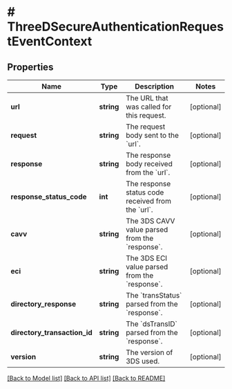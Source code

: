 # # ThreeDSecureAuthenticationRequestEventContext

## Properties

Name | Type | Description | Notes
------------ | ------------- | ------------- | -------------
**url** | **string** | The URL that was called for this request. | [optional]
**request** | **string** | The request body sent to the &#x60;url&#x60;. | [optional]
**response** | **string** | The response body received from the &#x60;url&#x60;. | [optional]
**response_status_code** | **int** | The response status code received from the &#x60;url&#x60;. | [optional]
**cavv** | **string** | The 3DS CAVV value parsed from the &#x60;response&#x60;. | [optional]
**eci** | **string** | The 3DS ECI value parsed from the &#x60;response&#x60;. | [optional]
**directory_response** | **string** | The &#x60;transStatus&#x60; parsed from the &#x60;response&#x60;. | [optional]
**directory_transaction_id** | **string** | The &#x60;dsTransID&#x60; parsed from the &#x60;response&#x60;. | [optional]
**version** | **string** | The version of 3DS used. | [optional]

[[Back to Model list]](../../README.md#models) [[Back to API list]](../../README.md#endpoints) [[Back to README]](../../README.md)
